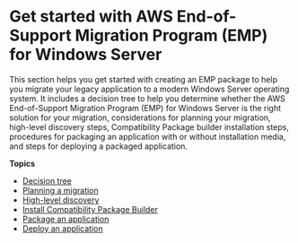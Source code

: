 # Get started with AWS End\-of\-Support Migration Program \(EMP\) for Windows Server<a name="emp-getting-started"></a>

This section helps you get started with creating an EMP package to help you migrate your legacy application to a modern Windows Server operating system\. It includes a decision tree to help you determine whether the AWS End\-of\-Support Migration Program \(EMP\) for Windows Server is the right solution for your migration, considerations for planning your migration, high\-level discovery steps, Compatibility Package builder installation steps, procedures for packaging an application with or without installation media, and steps for deploying a packaged application\.

**Topics**
+ [Decision tree](emp-decision-tree.md)
+ [Planning a migration](emp-planning.md)
+ [High\-level discovery](emp-high-level-discovery.md)
+ [Install Compatibility Package Builder](emp-install-compatibility-package-builder.md)
+ [Package an application](emp-packaging-model.md)
+ [Deploy an application](emp-deploy.md)
